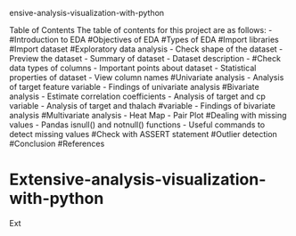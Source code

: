 ensive-analysis-visualization-with-python


Table of Contents
The table of contents for this project are as follows: -
#Introduction to EDA
#Objectives of EDA
#Types of EDA
#Import libraries
#Import dataset
#Exploratory data analysis - Check shape of the dataset - Preview the dataset - Summary of dataset - Dataset description - #Check data types of columns - Important points about dataset - Statistical properties of dataset - View column names
#Univariate analysis - Analysis of target feature variable - Findings of univariate analysis
#Bivariate analysis - Estimate correlation coefficients - Analysis of target and cp variable - Analysis of target and thalach #variable - Findings of bivariate analysis
#Multivariate analysis - Heat Map - Pair Plot
#Dealing with missing values - Pandas isnull() and notnull() functions - Useful commands to detect missing values
#Check with ASSERT statement
#Outlier detection
#Conclusion
#References
# Extensive-analysis-visualization-with-python
Ext
